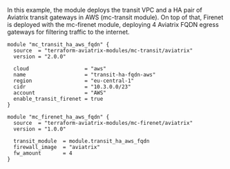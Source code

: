 In this example, the module deploys the transit VPC and a HA pair of Aviatrix transit gateways in AWS (mc-transit module).
On top of that, Firenet is deployed with the mc-firenet module, deploying 4 Aviatrix FQDN egress gateways for filtering traffic to the internet.

```
module "mc_transit_ha_aws_fqdn" {
  source  = "terraform-aviatrix-modules/mc-transit/aviatrix"
  version = "2.0.0"

  cloud                  = "aws"
  name                   = "transit-ha-fqdn-aws"
  region                 = "eu-central-1"
  cidr                   = "10.3.0.0/23"
  account                = "AWS"
  enable_transit_firenet = true
}

module "mc_firenet_ha_aws_fqdn" {
  source  = "terraform-aviatrix-modules/mc-firenet/aviatrix"
  version = "1.0.0"

  transit_module  = module.transit_ha_aws_fqdn
  firewall_image  = "aviatrix"
  fw_amount       = 4
}
```